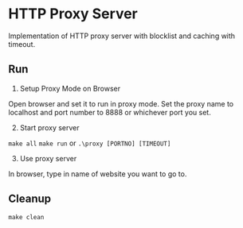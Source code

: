# HTTP Proxy Server
Implementation of HTTP proxy server with blocklist and caching with timeout.

## Run
1. Setup Proxy Mode on Browser

Open browser and set it to run in proxy mode. Set the proxy name to localhost and port number to 8888 or whichever port you set.


2. Start proxy server

```make all```
```make run``` or ```.\proxy [PORTNO] [TIMEOUT]```

3. Use proxy server

 In browser, type in name of website you want to go to.


 ## Cleanup
 ```make clean```

